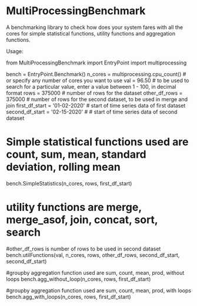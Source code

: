 # MultiProcessingBenchmark
A benchmarking library to check how does your system fares with all the cores for simple statistical functions, utility
functions and aggregation functions. 

Usage:

from MultiProcessingBenchmark import EntryPoint
import multiprocessing

bench = EntryPoint.Benchmark()
n_cores = multiprocessing.cpu_count() # or specify any number of cores you want to use
val = 96.50 # to be used to search for a particular value, enter a value between 1 - 100, in decimal format
rows = 375000 # number of rows for the dataset
other_df_rows = 375000 # number of rows for the second dataset, to be used in merge and join
first_df_start = '01-02-2020' # start of time series data of first dataset
second_df_start = '02-15-2020' # # start of time series data of second dataset

# Simple statistical functions used are count, sum, mean, standard deviation, rolling mean
bench.SimpleStatistics(n_cores, rows, first_df_start)

# utility functions are merge, merge_asof, join, concat, sort, search
#other_df_rows is number of rows to be used in second dataset
bench.utilFunctions(val, n_cores, rows, other_df_rows, second_df_start, second_df_start)

#groupby aggregation function used are sum, count, mean, prod, without loops
bench.agg_without_loop(n_cores, rows, first_df_start)

#groupby aggregation function used are sum, count, mean, prod, with loops
bench.agg_with_loops(n_cores, rows, first_df_start)
